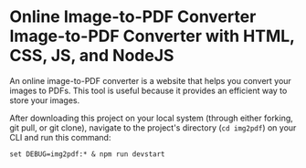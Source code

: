 # Online Image-to-PDF Converter Image-to-PDF Converter with HTML, CSS, JS, and NodeJS

An online image-to-PDF converter is a website that helps you convert your images to PDFs. This tool is useful because it provides an efficient way to store your images.

After downloading this project on your local system (through either forking, git pull, or git clone), navigate to the project's directory (`cd img2pdf`) on your CLI and run this command:
```
set DEBUG=img2pdf:* & npm run devstart
```
